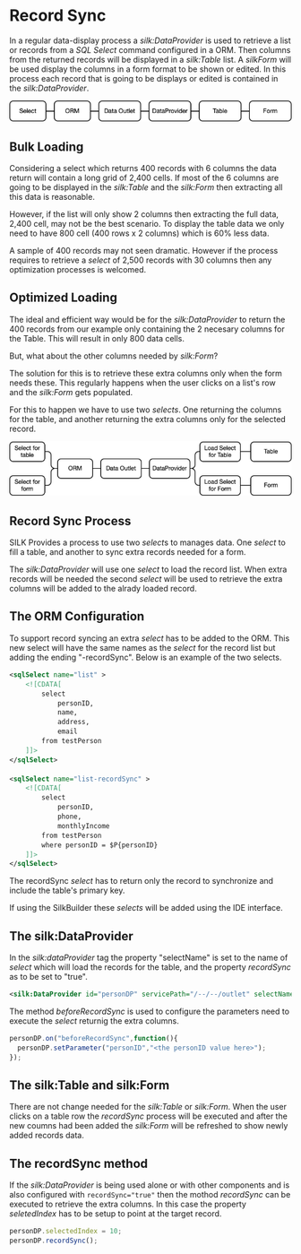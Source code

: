 # Record Sync

In a regular data-display process a *silk:DataProvider* is used to retrieve a list or records from a *SQL Select* command configured in a ORM. Then columns from the returned records will be displayed in a *silk:Table* list. A *silkForm* will be used display the columns in a form format to be shown or edited. In this process each record that is going to be displays or edited is contained in the *silk:DataProvider*. 

![Bulk Loading](../.gitbook/assets/recordsync_bulk.png)

## Bulk Loading

Considering a select which returns 400 records with 6 columns the data return  will contain a long grid of 2,400 cells. If most of the 6 columns are going to be displayed in the *silk:Table* and the *silk:Form* then extracting all this data is reasonable.

However, if the list will only show 2 columns then extracting the full data, 2,400 cell, may not be the best scenario. To display the table data we only need to have 800 cell (400 rows x 2 columns) which is 60% less data.

A sample of 400 records may not seen dramatic. However if the process requires to retrieve a *select* of 2,500 records with 30 columns then any optimization processes is welcomed.

## Optimized Loading

The ideal and efficient way would be for the *silk:DataProvider* to return the 400 records from our example only containing the 2 necesary columns for the Table. This will result in only 800 data cells.

But, what about the other columns needed by *silk:Form*? 

The solution for this is to retrieve these extra columns only when the form needs these. This regularly happens when the user clicks on a list's row and the *silk:Form* gets populated.

For this to happen we have to use two *selects*. One returning the columns for the table, and another returning the extra columns only for the selected record.

![Bulk Loading](../.gitbook/assets/recordsync_multiple.png)

## Record Sync Process

SILK Provides a process to use two *select*s to manages data. One *select* to fill a table, and another to sync extra records needed for a form.

The *silk:DataProvider* will use one *select* to load the record list. When extra records will be needed the second *select* will be used to retrieve the extra columns will be added to the alrady loaded record.

## The ORM Configuration

To support record syncing an extra *select* has to be added to the ORM. This new select will have the same names as the *select* for the record list but adding the ending "-recordSync". Below is an example of the two selects.

```XML
<sqlSelect name="list" >
	<![CDATA[
		select
			personID,
			name,
			address,
			email
		from testPerson
	]]>
</sqlSelect>

<sqlSelect name="list-recordSync" >
	<![CDATA[
		select
			personID,
			phone,
			monthlyIncome
		from testPerson
		where personID = $P{personID}
	]]>
</sqlSelect>
```

The recordSync *select* has to return only the record to synchronize and include the table's primary key.

If using the SilkBuilder these *selects* will be added using the IDE interface.

## The silk:DataProvider

In the *silk:dataProvider* tag the property "selectName" is set to the name of *select* which will load the records for the table, and the property *recordSync* as to be set to "true".

```xml
<silk:DataProvider id="personDP" servicePath="/--/--/outlet" selectName="list" recordSync="true" />
```

The method *beforeRecordSync* is used to configure the parameters need to execute the *select* returnig the extra columns.

```javascript
personDP.on("beforeRecordSync",function(){
  personDP.setParameter("personID","<the personID value here>");
});
```

## The silk:Table and silk:Form

There are not change needed for the *silk:Table* or *silk:Form*. When the user clicks on a table row the *recordSync* process will be executed and after the new coumns had been added the *silk:Form* will be refreshed to show newly added records data.

## The recordSync method

If the *silk:DataProvider* is being used alone or with other components and is also configured with ```recordSync="true"``` then the mothod *recordSync* can be executed to retrieve the extra columns. In this case the property *seletedIndex* has to be setup to point at the target record.

```javascript
personDP.selectedIndex = 10;
personDP.recordSync();
```


